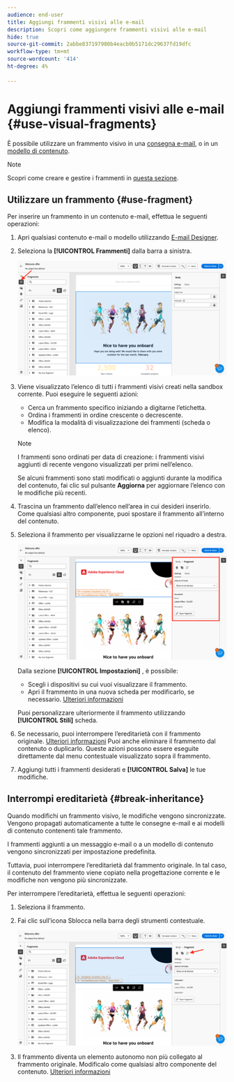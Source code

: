 ```yaml
---
audience: end-user
title: Aggiungi frammenti visivi alle e-mail
description: Scopri come aggiungere frammenti visivi alle e-mail
hide: true
source-git-commit: 2abbe837197980b4eacb0b5171dc29637fd19dfc
workflow-type: tm+mt
source-wordcount: '414'
ht-degree: 4%

---
```


# Aggiungi frammenti visivi alle e-mail {#use-visual-fragments}

È possibile utilizzare un frammento visivo in una [consegna e-mail](get-started-email-designer.md), o in un [modello di contenuto](use-email-templates.md).



>[!NOTE]
>
>Scopri come creare e gestire i frammenti in [questa sezione](fragments.md).


## Utilizzare un frammento {#use-fragment}

Per inserire un frammento in un contenuto e-mail, effettua le seguenti operazioni:

1. Apri qualsiasi contenuto e-mail o modello utilizzando [E-mail Designer](get-started-email-designer.md).

1. Seleziona la **[!UICONTROL Frammenti]** dalla barra a sinistra.

   ![](assets/fragments-in-designer.png)

1. Viene visualizzato l’elenco di tutti i frammenti visivi creati nella sandbox corrente. Puoi eseguire le seguenti azioni:

   * Cerca un frammento specifico iniziando a digitarne l’etichetta.
   * Ordina i frammenti in ordine crescente o decrescente.
   * Modifica la modalità di visualizzazione dei frammenti (scheda o elenco).

   >[!NOTE]
   >
   >I frammenti sono ordinati per data di creazione: i frammenti visivi aggiunti di recente vengono visualizzati per primi nell’elenco.

   Se alcuni frammenti sono stati modificati o aggiunti durante la modifica del contenuto, fai clic sul pulsante **Aggiorna** per aggiornare l’elenco con le modifiche più recenti.

1. Trascina un frammento dall’elenco nell’area in cui desideri inserirlo. Come qualsiasi altro componente, puoi spostare il frammento all’interno del contenuto.

1. Seleziona il frammento per visualizzarne le opzioni nel riquadro a destra.

   ![](assets/fragment-right-pane.png)

   Dalla sezione **[!UICONTROL Impostazioni]** , è possibile:

   * Scegli i dispositivi su cui vuoi visualizzare il frammento.
   * Apri il frammento in una nuova scheda per modificarlo, se necessario. [Ulteriori informazioni](../email/fragments.md#edit-fragments)

   Puoi personalizzare ulteriormente il frammento utilizzando **[!UICONTROL Stili]** scheda.

1. Se necessario, puoi interrompere l’ereditarietà con il frammento originale. [Ulteriori informazioni](#break-inheritance)
Puoi anche eliminare il frammento dal contenuto o duplicarlo. Queste azioni possono essere eseguite direttamente dal menu contestuale visualizzato sopra il frammento.

1. Aggiungi tutti i frammenti desiderati e **[!UICONTROL Salva]** le tue modifiche.

## Interrompi ereditarietà {#break-inheritance}

Quando modifichi un frammento visivo, le modifiche vengono sincronizzate. Vengono propagati automaticamente a tutte le consegne e-mail e ai modelli di contenuto contenenti tale frammento.

I frammenti aggiunti a un messaggio e-mail o a un modello di contenuto vengono sincronizzati per impostazione predefinita.

Tuttavia, puoi interrompere l’ereditarietà dal frammento originale. In tal caso, il contenuto del frammento viene copiato nella progettazione corrente e le modifiche non vengono più sincronizzate.

Per interrompere l’ereditarietà, effettua le seguenti operazioni:

1. Seleziona il frammento.

1. Fai clic sull’icona Sblocca nella barra degli strumenti contestuale.

   ![](assets/fragment-break-inheritance.png)

1. Il frammento diventa un elemento autonomo non più collegato al frammento originale. Modificalo come qualsiasi altro componente del contenuto. [Ulteriori informazioni](content-components.md)
